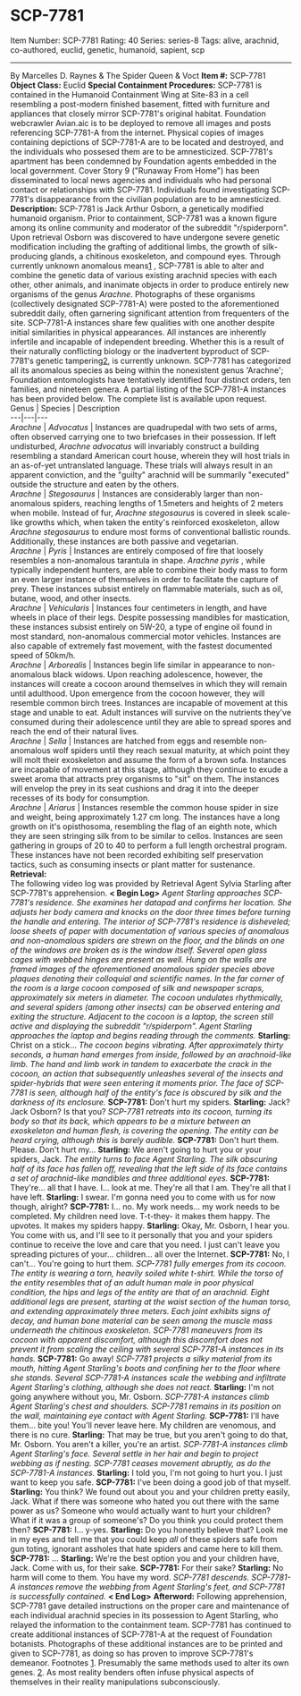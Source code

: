 # SCP-7781
Item Number: SCP-7781
Rating: 40
Series: series-8
Tags: alive, arachnid, co-authored, euclid, genetic, humanoid, sapient, scp

---

By Marcelles D. Raynes & The Spider Queen & Voct
**Item #:** SCP-7781
**Object Class:** Euclid
**Special Containment Procedures:** SCP-7781 is contained in the Humanoid Containment Wing at Site-83 in a cell resembling a post-modern finished basement, fitted with furniture and appliances that closely mirror SCP-7781's original habitat.
Foundation webcrawler Avian.aic is to be deployed to remove all images and posts referencing SCP-7781-A from the internet. Physical copies of images containing depictions of SCP-7781-A are to be located and destroyed, and the individuals who possesed them are to be amnesticized.
SCP-7781's apartment has been condemned by Foundation agents embedded in the local government. Cover Story 9 ("Runaway From Home") has been disseminated to local news agencies and individuals who had personal contact or relationships with SCP-7781. Individuals found investigating SCP-7781's disappearance from the civilian population are to be amnesticized.
**Description:** SCP-7781 is Jack Arthur Osborn, a genetically modified humanoid organism. Prior to containment, SCP-7781 was a known figure among its online community and moderator of the subreddit "r/spiderporn". Upon retrieval Osborn was discovered to have undergone severe genetic modification including the grafting of additional limbs, the growth of silk-producing glands, a chitinous exoskeleton, and compound eyes.
Through currently unknown anomalous means[1](javascript:;) , SCP-7781 is able to alter and combine the genetic data of various existing arachnid species with each other, other animals, and inanimate objects in order to produce entirely new organisms of the genus _Arachne_. Photographs of these organisms (collectively designated SCP-7781-A) were posted to the aforementioned subreddit daily, often garnering significant attention from frequenters of the site.
SCP-7781-A instances share few qualities with one another despite initial similarities in physical appearances. All instances are inherently infertile and incapable of independent breeding. Whether this is a result of their naturally conflicting biology or the inadvertent byproduct of SCP-7781's genetic tampering[2](javascript:;), is currently unknown. SCP-7781 has categorized all its anomalous species as being within the nonexistent genus 'Arachne'; Foundation entomologists have tentatively identified four distinct orders, ten families, and nineteen genera.
A partial listing of the SCP-7781-A instances has been provided below. The complete list is available upon request.
Genus | Species | Description  
---|---|---  
_Arachne_ | _Advocatus_ | Instances are quadrupedal with two sets of arms, often observed carrying one to two briefcases in their possession. If left undisturbed, _Arachne advocatus_ will invariably construct a building resembling a standard American court house, wherein they will host trials in an as-of-yet untranslated language. These trials will always result in an apparent conviction, and the "guilty" arachnid will be summarily "executed" outside the structure and eaten by the others.  
_Arachne_ | _Stegosaurus_ | Instances are considerably larger than non-anomalous spiders, reaching lengths of 1.5meters and heights of 2 meters when mobile. Instead of fur, _Arachne stegosaurus_ is covered in sleek scale-like growths which, when taken the entity's reinforced exoskeleton, allow _Arachne stegosaurus_ to endure most forms of conventional ballistic rounds. Additionally, these instances are both passive and vegetarian.  
_Arachne_ | _Pyris_ | Instances are entirely composed of fire that loosely resembles a non-anomalous tarantula in shape. _Arachne pyris_ , while typically independent hunters, are able to combine their body mass to form an even larger instance of themselves in order to facilitate the capture of prey. These instances subsist entirely on flammable materials, such as oil, butane, wood, and other insects.  
_Arachne_ | _Vehicularis_ | Instances four centimeters in length, and have wheels in place of their legs. Despite possessing mandibles for mastication, these instances subsist entirely on 5W-20, a type of engine oil found in most standard, non-anomalous commercial motor vehicles. Instances are also capable of extremely fast movement, with the fastest documented speed of 50km/h.  
_Arachne_ | _Arborealis_ | Instances begin life similar in appearance to non-anomalous black widows. Upon reaching adolescence, however, the instances will create a cocoon around themselves in which they will remain until adulthood. Upon emergence from the cocoon however, they will resemble common birch trees. Instances are incapable of movement at this stage and unable to eat. Adult instances will survive on the nutrients they've consumed during their adolescence until they are able to spread spores and reach the end of their natural lives.  
_Arachne_ | _Sella_ | Instances are hatched from eggs and resemble non-anomalous wolf spiders until they reach sexual maturity, at which point they will molt their exoskeleton and assume the form of a brown sofa. Instances are incapable of movement at this stage, although they continue to exude a sweet aroma that attracts prey organisms to "sit" on them. The instances will envelop the prey in its seat cushions and drag it into the deeper recesses of its body for consumption.  
_Arachne_ | _Ariarus_ | Instances resemble the common house spider in size and weight, being approximately 1.27 cm long. The instances have a long growth on it's opisthosoma, resembling the flag of an eighth note, which they are seen stringing silk from to be similar to cellos. Instances are seen gathering in groups of 20 to 40 to perform a full length orchestral program. These instances have not been recorded exhibiting self preservation tactics, such as consuming insects or plant matter for sustenance.  
**Retrieval:**  
The following video log was provided by Retrieval Agent Sylvia Starling after SCP-7781's apprehension.
**< Begin Log>**
_Agent Starling approaches SCP-7781's residence. She examines her datapad and confirms her location. She adjusts her body camera and knocks on the door three times before turning the handle and entering._
_The interior of SCP-7781's residence is disheveled; loose sheets of paper with documentation of various species of anomalous and non-anomalous spiders are strewn on the floor, and the blinds on one of the windows are broken as is the window itself. Several open glass cages with webbed hinges are present as well. Hung on the walls are framed images of the aforementioned anomalous spider species above plaques denoting their colloquial and scientific names._
_In the far corner of the room is a large cocoon composed of silk and newspaper scraps, approximately six meters in diameter. The cocoon undulates rhythmically, and several spiders (among other insects) can be observed entering and exiting the structure. Adjacent to the cocoon is a laptop, the screen still active and displaying the subreddit "r/spiderporn". Agent Starling approaches the laptop and begins reading through the comments._
**Starling:** Christ on a stick…
_The cocoon begins vibrating. After approximately thirty seconds, a human hand emerges from inside, followed by an arachnoid-like limb. The hand and limb work in tandem to exacerbate the crack in the cocoon, an action that subsequently unleashes several of the insects and spider-hybrids that were seen entering it moments prior. The face of SCP-7781 is seen, although half of the entity's face is obscured by silk and the darkness of its enclosure._
**SCP-7781:** Don't hurt my spiders.
**Starling:** Jack? Jack Osborn? Is that you?
_SCP-7781 retreats into its cocoon, turning its body so that its back, which appears to be a mixture between an exoskeleton and human flesh, is covering the opening. The entity can be heard crying, although this is barely audible._
**SCP-7781:** Don't hurt them. Please. Don't hurt my…
**Starling:** We aren't going to hurt you or your spiders, Jack.
_The entity turns to face Agent Starling. The silk obscuring half of its face has fallen off, revealing that the left side of its face contains a set of arachnid-like mandibles and three additional eyes._
**SCP-7781:** They're… all that I have. I… look at me. They're all that I am. They're all that I have left.
**Starling:** I swear. I'm gonna need you to come with us for now though, alright?
**SCP-7781:** I… no. My work needs… my work needs to be completed. My children need love. T-t-they- it makes them happy. The upvotes. It makes my spiders happy.
**Starling:** Okay, Mr. Osborn, I hear you. You come with us, and I'll see to it personally that you and your spiders continue to receive the love and care that you need. I just can't leave you spreading pictures of your… children… all over the Internet.
**SCP-7781:** No, I can't… You're going to hurt them.
_SCP-7781 fully emerges from its cocoon. The entity is wearing a torn, heavily soiled white t-shirt. While the torso of the entity resembles that of an adult human male in poor physical condition, the hips and legs of the entity are that of an arachnid. Eight additional legs are present, starting at the waist section of the human torso, and extending approximately three meters. Each joint exhibits signs of decay, and human bone material can be seen among the muscle mass underneath the chitinous exoskeleton. SCP-7781 maneuvers from its cocoon with apparent discomfort, although this discomfort does not prevent it from scaling the ceiling with several SCP-7781-A instances in its hands._
**SCP-7781:** Go away!
_SCP-7781 projects a silky material from its mouth, hitting Agent Starling's boots and confining her to the floor where she stands. Several SCP-7781-A instances scale the webbing and infiltrate Agent Starling's clothing, although she does not react._
**Starling:** I'm not going anywhere without you, Mr. Osborn.
_SCP-7781-A instances climb Agent Starling's chest and shoulders. SCP-7781 remains in its position on the wall, maintaining eye contact with Agent Starling._
**SCP-7781:** I'll have them… bite you! You'll never leave here. My children are venomous, and there is no cure.
**Starling:** That may be true, but you aren't going to do that, Mr. Osborn. You aren't a killer, you're an artist.
_SCP-7781-A instances climb Agent Starling's face. Several settle in her hair and begin to project webbing as if nesting. SCP-7781 ceases movement abruptly, as do the SCP-7781-A instances._
**Starling:** I told you, I'm not going to hurt you. I just want to keep you safe.
**SCP-7781:** I've been doing a good job of that myself.
**Starling:** You think? We found out about you and your children pretty easily, Jack. What if there was someone who hated you out there with the same power as us? Someone who would actually want to hurt your children? What if it was a group of someone's? Do you think you could protect them then?
**SCP-7781:** I… y-yes.
**Starling:** Do you honestly believe that? Look me in my eyes and tell me that you could keep _all_ of these spiders safe from gun toting, ignorant assholes that hate spiders and came here to kill them.
**SCP-7781:** …
**Starling:** We're the best option you and your children have, Jack. Come with us, for their sake.
**SCP-7781:** For their sake?
**Starling:** No harm will come to them. You have my word.
_SCP-7781 descends. SCP-7781-A instances remove the webbing from Agent Starling's feet, and SCP-7781 is successfully contained._
**< End Log>**
**Afterword:** Following apprehension, SCP-7781 gave detailed instructions on the proper care and maintenance of each individual arachnid species in its possession to Agent Starling, who relayed the information to the containment team.
SCP-7781 has continued to create additional instances of SCP-7781-A at the request of Foundation botanists. Photographs of these additional instances are to be printed and given to SCP-7781, as doing so has proven to improve SCP-7781's demeanor.
Footnotes
[1](javascript:;). Presumably the same methods used to alter its own genes.
[2](javascript:;). As most reality benders often infuse physical aspects of themselves in their reality manipulations subconsciously.